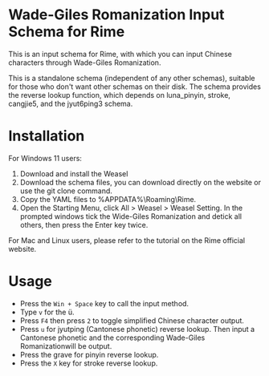 # Wade-Giles Romanization Input Schema for Rime

This is an input schema for Rime, with which you can input Chinese characters through Wade-Giles Romanization.

This is a standalone schema (independent of any other schemas), suitable for those who don't want other schemas on their disk. 
The schema provides the reverse lookup function, which depends on luna_pinyin, stroke, cangjie5, and the jyut6ping3 schema.

# Installation

For Windows 11 users:
1. Download and install the Weasel
1. Download the schema files, you can download directly on the website or use the git clone command.
1. Copy the YAML files to %APPDATA%\Roaming\Rime.
1. Open the Starting Menu, click All > Weasel > Weasel Setting.
In the prompted windows tick the Wide-Giles Romanization and detick all others, then press the Enter key twice.

For Mac and Linux users, please refer to the tutorial on the Rime official website.

# Usage
- Press the `Win + Space` key to call the input method.
- Type `v` for the ü.
- Press `F4` then press `2` to toggle simplified Chinese character output.
- Press `u` for jyutping (Cantonese phonetic) reverse lookup. Then input a Cantonese phonetic and the corresponding Wade-Giles Romanizationwill be output.
- Press the grave for pinyin reverse lookup.
- Press the `X` key for stroke reverse lookup.
